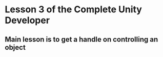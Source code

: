 # Lesson 3 of the Complete Unity Developer

## Main lesson is to get a handle on controlling an object
